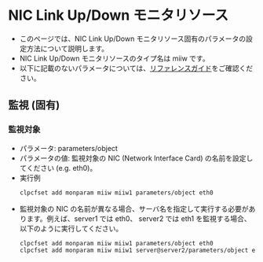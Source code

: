 # NIC Link Up/Down モニタリソース
- このページでは、NIC Link Up/Down モニタリソース固有のパラメータの設定方法について説明します。
- NIC Link Up/Down モニタリソースのタイプ名は miiw です。
- 以下に記載のないパラメータについては、[リファレンスガイド](https://docs.nec.co.jp/sites/default/files/minisite/static/86695069-1c24-46d5-a3bf-72e81db4e4a7/clp_x43_linux/L43_RG_JP/L_RG_08.html#parameters-list-clpcfset-command)をご確認ください。

## 監視 (固有)
### 監視対象
- パラメータ: parameters/object
- パラメータの値: 監視対象の NIC (Network Interface Card) の名前を設定してください (e.g. eth0)。
- 実行例
  ```sh
  clpcfset add monparam miiw miiw1 parameters/object eth0
  ```
- 監視対象の NIC の名前が異なる場合、サーバ名を指定して実行する必要があります。例えば、server1 では eth0、 server2 では eth1 を監視する場合、以下のように実行してください。
  ```sh
  clpcfset add monparam miiw miiw1 parameters/object eth0
  clpcfset add monparam miiw miiw1 server@server2/parameters/object eth1
  ```
